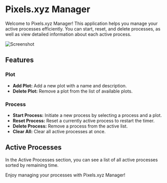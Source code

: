 # Pixels.xyz Manager

Welcome to Pixels.xyz Manager! This application helps you manage your active processes efficiently. You can start, reset, and delete processes, as well as view detailed information about each active process.

![Screenshot](https://github.com/navopw/pixels-manager/assets/6507938/10cf9503-21a7-41ed-a966-4a1c70d3987e)

## Features

### Plot
- **Add Plot:** Add a new plot with a name and description.
- **Delete Plot:** Remove a plot from the list of available plots.

### Process
- **Start Process:** Initiate a new process by selecting a process and a plot.
- **Reset Process:** Reset a currently active process to restart the timer.
- **Delete Process:** Remove a process from the active list.
- **Clear All:** Clear all active processes at once.

## Active Processes

In the Active Processes section, you can see a list of all active processes sorted by remaining time.

Enjoy managing your processes with Pixels.xyz Manager!


